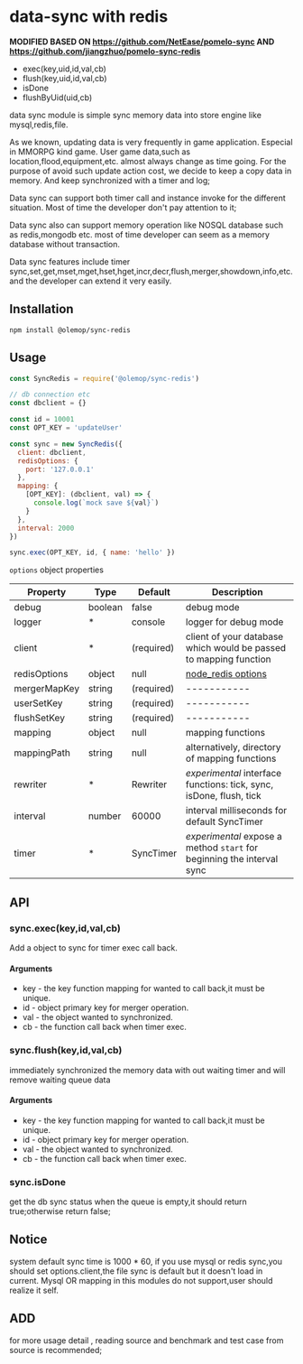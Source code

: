 # data-sync with redis

**MODIFIED BASED ON https://github.com/NetEase/pomelo-sync AND https://github.com/jiangzhuo/pomelo-sync-redis**

- exec(key,uid,id,val,cb)
- flush(key,uid,id,val,cb)
- isDone
- flushByUid(uid,cb)

data sync module is simple sync memory data into store engine like mysql,redis,file.

As we known, updating data is very frequently in game application. Especial in MMORPG kind game. User game data,such as location,flood,equipment,etc. almost always change as time going. For the purpose of avoid such update action cost, we decide to keep a copy data in memory. And keep synchronized with a timer and log;

Data sync can support both timer call and instance invoke for the different situation. Most of time the developer don't pay attention to it;

Data sync also can support memory operation like NOSQL database such as redis,mongodb etc. most of time developer can seem as a memory database without transaction.

Data sync features include timer sync,set,get,mset,mget,hset,hget,incr,decr,flush,merger,showdown,info,etc. and the developer can extend it very easily.

## Installation

```
npm install @olemop/sync-redis
```

## Usage

```javascript
const SyncRedis = require('@olemop/sync-redis')

// db connection etc
const dbclient = {}

const id = 10001
const OPT_KEY = 'updateUser'

const sync = new SyncRedis({
  client: dbclient,
  redisOptions: {
    port: '127.0.0.1'
  },
  mapping: {
    [OPT_KEY]: (dbclient, val) => {
      console.log(`mock save ${val}`)
    }
  },
  interval: 2000
})

sync.exec(OPT_KEY, id, { name: 'hello' })
```

`options` object properties

| Property     | Type    | Default    | Description |
| ------------ | ------- | ---------- | ----------- |
| debug        | boolean | false      | debug mode  |
| logger       | *       | console    | logger for debug mode |
| client       | *       | (required) | client of your database which would be passed to mapping function |
| redisOptions | object  | null       | [node_redis options](https://github.com/NodeRedis/node_redis#options-object-properties) |
| mergerMapKey | string  | (required) | ----------- |
| userSetKey   | string  | (required) | ----------- |
| flushSetKey  | string  | (required) | ----------- |
| mapping      | object  | null       | mapping functions |
| mappingPath  | string  | null       | alternatively, directory of mapping functions |
| rewriter     | *       | Rewriter   | _experimental_ interface functions: tick, sync, isDone, flush, tick |
| interval     | number  | 60000      | interval milliseconds for default SyncTimer |
| timer        | *       | SyncTimer  | _experimental_ expose a method `start` for beginning the interval sync |




## API

### sync.exec(key,id,val,cb)

Add a object to sync for timer exec call back.

#### Arguments

+ key - the key function mapping for wanted to call back,it must be unique.
+ id - object primary key for merger operation.
+ val -  the object wanted to synchronized.
+ cb - the function call back when timer exec.

### sync.flush(key,id,val,cb)

immediately synchronized the memory data with out waiting timer and will remove
waiting queue data

#### Arguments

+ key - the key function mapping for wanted to call back,it must be unique.
+ id - object primary key for merger operation.
+ val -  the object wanted to synchronized.
+ cb - the function call back when timer exec.

### sync.isDone

get the db sync status when the queue is empty,it should return true;otherwise
return false;

## Notice

system default sync time is 1000 * 60,
if you use mysql or redis sync,you should set options.client,the file sync is default but it doesn't load in current.
Mysql OR mapping in this modules do not support,user should realize it self.

## ADD

for more usage detail , reading source and benchmark and test case from
source is recommended;
